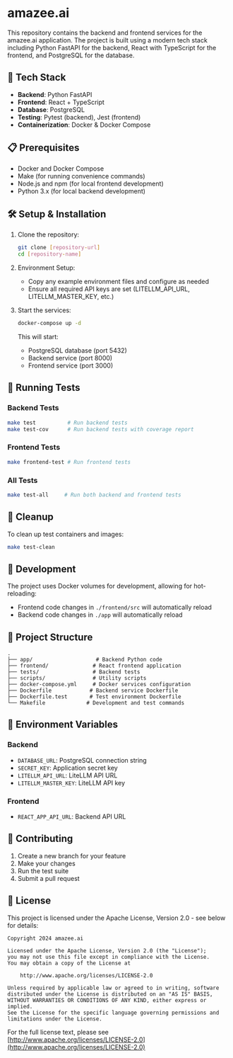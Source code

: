 # amazee.ai

This repository contains the backend and frontend services for the amazee.ai application. The project is built using a modern tech stack including Python FastAPI for the backend, React with TypeScript for the frontend, and PostgreSQL for the database.

## 🚀 Tech Stack

- **Backend**: Python FastAPI
- **Frontend**: React + TypeScript
- **Database**: PostgreSQL
- **Testing**: Pytest (backend), Jest (frontend)
- **Containerization**: Docker & Docker Compose

## 📋 Prerequisites

- Docker and Docker Compose
- Make (for running convenience commands)
- Node.js and npm (for local frontend development)
- Python 3.x (for local backend development)

## 🛠️ Setup & Installation

1. Clone the repository:
   ```bash
   git clone [repository-url]
   cd [repository-name]
   ```

2. Environment Setup:
   - Copy any example environment files and configure as needed
   - Ensure all required API keys are set (LITELLM_API_URL, LITELLM_MASTER_KEY, etc.)

3. Start the services:
   ```bash
   docker-compose up -d
   ```

   This will start:
   - PostgreSQL database (port 5432)
   - Backend service (port 8000)
   - Frontend service (port 3000)

## 🧪 Running Tests

### Backend Tests
```bash
make test          # Run backend tests
make test-cov      # Run backend tests with coverage report
```

### Frontend Tests
```bash
make frontend-test # Run frontend tests
```

### All Tests
```bash
make test-all     # Run both backend and frontend tests
```

## 🧹 Cleanup

To clean up test containers and images:
```bash
make test-clean
```

## 🔧 Development

The project uses Docker volumes for development, allowing for hot-reloading:
- Frontend code changes in `./frontend/src` will automatically reload
- Backend code changes in `./app` will automatically reload

## 📁 Project Structure

```
.
├── app/                    # Backend Python code
├── frontend/              # React frontend application
├── tests/                 # Backend tests
├── scripts/               # Utility scripts
├── docker-compose.yml     # Docker services configuration
├── Dockerfile            # Backend service Dockerfile
├── Dockerfile.test       # Test environment Dockerfile
└── Makefile             # Development and test commands
```

## 🔑 Environment Variables

### Backend
- `DATABASE_URL`: PostgreSQL connection string
- `SECRET_KEY`: Application secret key
- `LITELLM_API_URL`: LiteLLM API URL
- `LITELLM_MASTER_KEY`: LiteLLM API key

### Frontend
- `REACT_APP_API_URL`: Backend API URL

## 👥 Contributing

1. Create a new branch for your feature
2. Make your changes
3. Run the test suite
4. Submit a pull request

## 📄 License

This project is licensed under the Apache License, Version 2.0 - see below for details:

```
Copyright 2024 amazee.ai

Licensed under the Apache License, Version 2.0 (the "License");
you may not use this file except in compliance with the License.
You may obtain a copy of the License at

    http://www.apache.org/licenses/LICENSE-2.0

Unless required by applicable law or agreed to in writing, software
distributed under the License is distributed on an "AS IS" BASIS,
WITHOUT WARRANTIES OR CONDITIONS OF ANY KIND, either express or implied.
See the License for the specific language governing permissions and
limitations under the License.
```

For the full license text, please see [http://www.apache.org/licenses/LICENSE-2.0](http://www.apache.org/licenses/LICENSE-2.0)